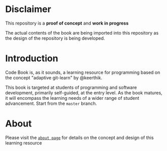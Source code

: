# Disclaimer
This repository is a **proof of concept** and **work in progress**

The actual contents of the book are being imported into this repository as the design of the repository is being developed.

# Introduction
Code Book is, as it sounds, a learning resource for programming based on the concept "adaptive git-learn" by @keerthik. 

This book is targeted at students of programming and software development, primarily self-guided, at the entry level. As the book matures, it will encompass the learning needs of a wider range of student advancement.
Start from the `master` branch.

# About
Please visit the [`about page`](about/README.md) for details on the concept and design of this learning resource

